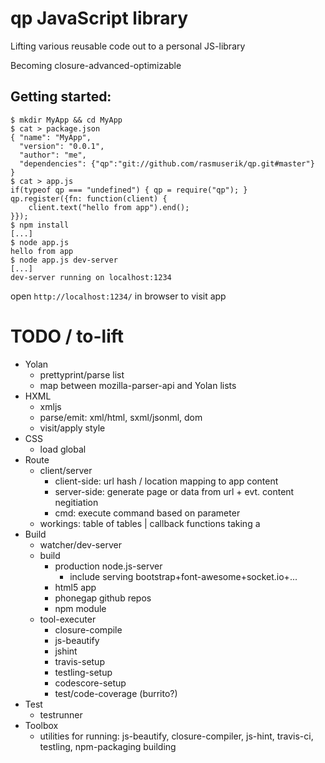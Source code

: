 # qp JavaScript library


Lifting various reusable code out to a personal JS-library


Becoming closure-advanced-optimizable

## Getting started:

    $ mkdir MyApp && cd MyApp 
    $ cat > package.json
    { "name": "MyApp",
      "version": "0.0.1",
      "author": "me",
      "dependencies": {"qp":"git://github.com/rasmuserik/qp.git#master"}
    }
    $ cat > app.js
    if(typeof qp === "undefined") { qp = require("qp"); }
    qp.register({fn: function(client) {
        client.text("hello from app").end();
    }});
    $ npm install
    [...]
    $ node app.js
    hello from app
    $ node app.js dev-server
    [...]
    dev-server running on localhost:1234

open `http://localhost:1234/` in browser to visit app

# TODO / to-lift

- Yolan
    - prettyprint/parse list
    - map between mozilla-parser-api and Yolan lists
- HXML
    - xmljs
    - parse/emit: xml/html, sxml/jsonml, dom
    - visit/apply style
- CSS
    - load global 
- Route
    - client/server
        - client-side: url hash / location mapping to app content
        - server-side: generate page or data from url + evt. content negitiation
        - cmd: execute command based on parameter
    - workings: table of tables | callback functions taking a 
- Build
    - watcher/dev-server
    - build 
        - production node.js-server
            - include serving bootstrap+font-awesome+socket.io+...
        - html5 app
        - phonegap github repos
        - npm module
    - tool-executer
        - closure-compile
        - js-beautify
        - jshint
        - travis-setup
        - testling-setup
        - codescore-setup
        - test/code-coverage (burrito?)
- Test
    - testrunner
- Toolbox
    - utilities for running: js-beautify, closure-compiler, js-hint, travis-ci, testling, npm-packaging building

